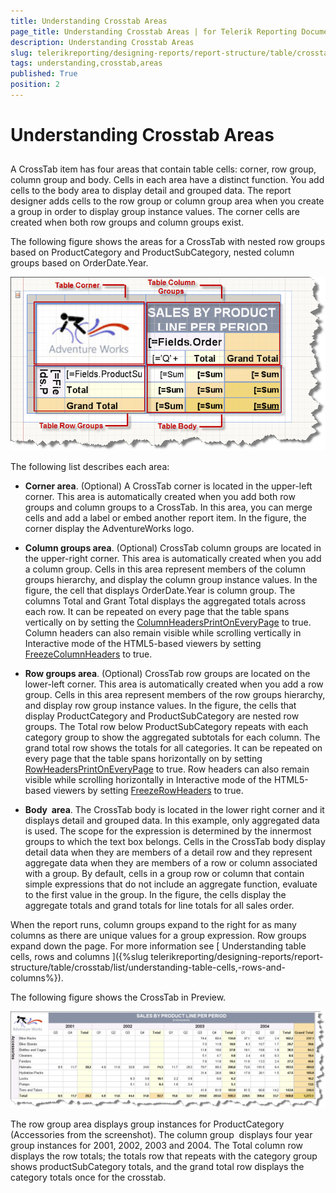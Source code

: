 ```yaml
---
title: Understanding Crosstab Areas
page_title: Understanding Crosstab Areas | for Telerik Reporting Documentation
description: Understanding Crosstab Areas
slug: telerikreporting/designing-reports/report-structure/table/crosstab/list/understanding-crosstab-areas
tags: understanding,crosstab,areas
published: True
position: 2
---
```


# Understanding Crosstab Areas



## 

A CrossTab item has four areas that contain table cells: corner, row group, column group and body. Cells in each area have a distinct function. You add cells to the body area to display detail and grouped data. The report designer adds cells to the row group or column group area when you create a group in order to display group instance values. The corner cells are created when both row groups and column groups exist.

The following figure shows the areas for a CrossTab with nested row groups based on ProductCategory and ProductSubCategory, nested column groups based on OrderDate.Year.

  
  ![](images/table4.png)

The following list describes each area:

* __Corner area__. (Optional) A CrossTab corner is located in the upper-left corner. This area is
            automatically created when you add both row groups and column groups to a CrossTab. In this area, you can merge cells and add a
            label or embed another report item. In the figure, the corner display the AdventureWorks logo.
          

* __Column groups area__. (Optional) CrossTab column groups are located in the upper-right corner. This
            area is automatically created when you add a column group. Cells in this area represent members of the column groups hierarchy, and
            display the column group instance values. In the figure, the cell that displays OrderDate.Year is column group. The columns Total
            and Grant Total displays the aggregated totals across each row. It can be repeated on every page that the table spans vertically on by
            setting the [ColumnHeadersPrintOnEveryPage](/reporting/api/Telerik.Reporting.Table#Telerik_Reporting_Table_ColumnHeadersPrintOnEveryPage) to true.
            Column headers can also remain visible while scrolling vertically in Interactive mode of the HTML5-based viewers by setting
            [FreezeColumnHeaders](/reporting/api/Telerik.Reporting.Table#Telerik_Reporting_Table_FreezeColumnHeaders) to true.
          

* __Row groups area__. (Optional) CrossTab row groups are located on the lower-left corner. This area is
            automatically created when you add a row group. Cells in this area represent members of the row groups hierarchy, and display row
            group instance values. In the figure, the cells that display ProductCategory and ProductSubCategory are nested row groups. The Total
            row below ProductSubCategory repeats with each category group to show the aggregated subtotals for each column. The grand total row
            shows the totals for all categories. It can be repeated on every page that the table spans horizontally on by setting
            [RowHeadersPrintOnEveryPage](/reporting/api/Telerik.Reporting.Table#Telerik_Reporting_Table_RowHeadersPrintOnEveryPage) to true.
            Row headers can also remain visible while scrolling horizontally in Interactive mode of the HTML5-based viewers by setting
            [FreezeRowHeaders](/reporting/api/Telerik.Reporting.Table#Telerik_Reporting_Table_FreezeRowHeaders) to true.
          

* __Body  area__. The CrossTab body is located in the lower right corner and it displays detail and grouped
            data. In this example, only aggregated data is used. The scope for the expression is determined by the innermost groups to which the
            text box belongs. Cells in the CrossTab body display detail data when they are members of a detail row and they represent aggregate
            data when they are members of a row or column associated with a group. By default, cells in a group row or column that contain simple
            expressions that do not include an aggregate function, evaluate to the first value in the group. In the figure, the cells display the
            aggregate totals and grand totals for line totals for all sales order.
          

When the report runs, column groups expand to the right for as many columns as there are unique values for a group expression. Row
          groups expand down the page. For more information see [
            Understanding
            table cells, rows and columns
          ]({%slug telerikreporting/designing-reports/report-structure/table/crosstab/list/understanding-table-cells,-rows-and-columns%}).
        

The following figure shows the CrossTab in Preview.

  
  ![](images/table5.png)

The row group area displays group instances for ProductCategory (Accessories from the screenshot). The column group  displays four
          year group instances for 2001, 2002, 2003 and 2004. The Total column row displays the row totals; the totals row that repeats with
          the category group shows productSubCategory totals, and the grand total row displays the category totals once for the crosstab.
        
